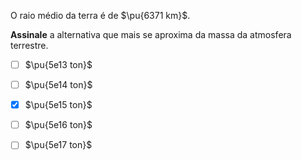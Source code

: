 O raio médio da terra é de $\pu{6371 km}$.

**Assinale** a alternativa que mais se aproxima da massa da atmosfera terrestre.

- [ ] $\pu{5e13 ton}$
- [ ] $\pu{5e14 ton}$
- [x] $\pu{5e15 ton}$
- [ ] $\pu{5e16 ton}$
- [ ] $\pu{5e17 ton}$


